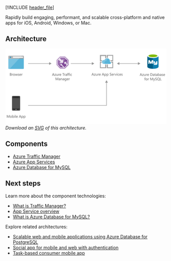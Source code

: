 [!INCLUDE [header_file](../../../includes/sol-idea-header.md)]

Rapidly build engaging, performant, and scalable cross-platform and native apps for iOS, Android, Windows, or Mac.

## Architecture

![Architecture Diagram](../media/scalable-web-and-mobile-applications-using-azure-database-for-mysql.png)
*Download an [SVG](../media/scalable-web-and-mobile-applications-using-azure-database-for-mysql.svg) of this architecture.*

## Components

- [Azure Traffic Manager](https://azure.microsoft.com/services/traffic-manager/)
- [Azure App Services](https://azure.microsoft.com/services/app-service/)
- [Azure Database for MySQL](https://azure.microsoft.com/services/mysql/)

## Next steps

Learn more about the component technologies:

- [What is Traffic Manager?](/azure/traffic-manager/traffic-manager-overview)
- [App Service overview](/azure/app-service/overview)
- [What is Azure Database for MySQL?](/azure/mysql/overview)

Explore related architectures:

- [Scalable web and mobile applications using Azure Database for PostgreSQL](./scalable-web-and-mobile-applications-using-azure-database-for-postgresql.yml)
- [Social app for mobile and web with authentication](./social-mobile-and-web-app-with-authentication.yml)
- [Task-based consumer mobile app](./task-based-consumer-mobile-app.yml)